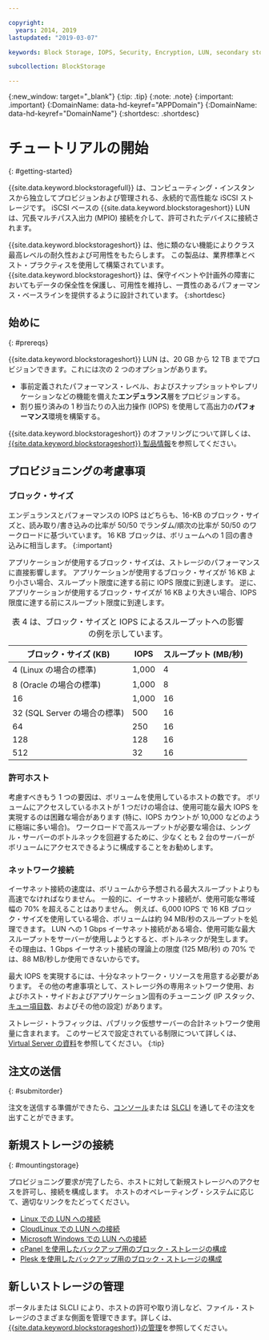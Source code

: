 ```yaml
---

copyright:
  years: 2014, 2019
lastupdated: "2019-03-07"

keywords: Block Storage, IOPS, Security, Encryption, LUN, secondary storage, mount storage, provision storage, ISCSI, MPIO, redundant

subcollection: BlockStorage

---
```

{:new_window: target="_blank"}
{:tip: .tip}
{:note: .note}
{:important: .important}
{:DomainName: data-hd-keyref="APPDomain"}
{:DomainName: data-hd-keyref="DomainName"}
{:shortdesc: .shortdesc}

# チュートリアルの開始
{: #getting-started}

{{site.data.keyword.blockstoragefull}} は、コンピューティング・インスタンスから独立してプロビジョンおよび管理される、永続的で高性能な iSCSI ストレージです。 iSCSI ベースの {{site.data.keyword.blockstorageshort}} LUN は、冗長マルチパス入出力 (MPIO) 接続を介して、許可されたデバイスに接続されます。

{{site.data.keyword.blockstorageshort}} は、他に類のない機能によりクラス最高レベルの耐久性および可用性をもたらします。 この製品は、業界標準とベスト・プラクティスを使用して構築されています。 {{site.data.keyword.blockstorageshort}} は、保守イベントや計画外の障害においてもデータの保全性を保護し、可用性を維持し、一貫性のあるパフォーマンス・ベースラインを提供するように設計されています。
{:shortdesc}

## 始めに
{: #prereqs}

{{site.data.keyword.blockstorageshort}} LUN は、20 GB から 12 TB までプロビジョンできます。これには次の 2 つのオプションがあります。 <br/>
- 事前定義されたパフォーマンス・レベル、およびスナップショットやレプリケーションなどの機能を備えた**エンデュランス**層をプロビジョンする。
- 割り振り済みの 1 秒当たりの入出力操作 (IOPS) を使用して高出力の**パフォーマンス**環境を構築する。

{{site.data.keyword.blockstorageshort}} のオファリングについて詳しくは、[{{site.data.keyword.blockstorageshort}} 製品情報](/docs/infrastructure/BlockStorage?topic=BlockStorage-About)を参照してください。

## プロビジョニングの考慮事項

### ブロック・サイズ

エンデュランスとパフォーマンスの IOPS はどちらも、16-KB のブロック・サイズと、読み取り/書き込みの比率が 50/50 でランダム/順次の比率が 50/50 のワークロードに基づいています。 16 KB ブロックは、ボリュームへの 1 回の書き込みに相当します。
{:important}

アプリケーションが使用するブロック・サイズは、ストレージのパフォーマンスに直接影響します。 アプリケーションが使用するブロック・サイズが 16 KB より小さい場合、スループット限度に達する前に IOPS 限度に到達します。 逆に、アプリケーションが使用するブロック・サイズが 16 KB より大きい場合、IOPS 限度に達する前にスループット限度に到達します。

<table>
  <caption>表 4 は、ブロック・サイズと IOPS によるスループットへの影響の例を示しています。</caption>
        <colgroup>
          <col/>
          <col/>
          <col/>
        </colgroup>
        <thead>
          <tr>
            <th>ブロック・サイズ (KB)</th>
            <th>IOPS</th>
            <th>スループット (MB/秒)</th>
          </tr>
        </thead>
        <tbody>
          <tr>
            <td>4 (Linux の場合の標準)</td>
            <td>1,000</td>
            <td>4</td>
          </tr>
          <tr>
            <td>8 (Oracle の場合の標準)</td>
            <td>1,000</td>
            <td>8</td>
          </tr>
          <tr>
            <td>16</td>
            <td>1,000</td>
            <td>16</td>
          </tr>
          <tr>
            <td>32 (SQL Server の場合の標準)</td>
            <td>500</td>
            <td>16</td>
          </tr>          
          <tr>
            <td>64</td>
            <td>250</td>
            <td>16</td>
          </tr>
          <tr>
            <td>128</td>
            <td>128</td>
            <td>16</td>
          </tr>
          <tr>
            <td>512</td>
            <td>32</td>
            <td>16</td>
          </tr>
        </tbody>
</table>

### 許可ホスト

考慮すべきもう 1 つの要因は、ボリュームを使用しているホストの数です。 ボリュームにアクセスしているホストが 1 つだけの場合は、使用可能な最大 IOPS を実現するのは困難な場合があります (特に、IOPS カウントが 10,000 などのように極端に多い場合)。 ワークロードで高スループットが必要な場合は、シングル・サーバーのボトルネックを回避するために、少なくとも 2 台のサーバーがボリュームにアクセスできるように構成することをお勧めします。

### ネットワーク接続

イーサネット接続の速度は、ボリュームから予想される最大スループットよりも高速でなければなりません。 一般的に、イーサネット接続が、使用可能な帯域幅の 70% を超えることはありません。 例えば、6,000 IOPS で 16 KB ブロック・サイズを使用している場合、ボリュームは約 94 MB/秒のスループットを処理できます。 LUN への 1 Gbps イーサネット接続がある場合、使用可能な最大スループットをサーバーが使用しようとすると、ボトルネックが発生します。 その理由は、1 Gbps イーサネット接続の理論上の限度 (125 MB/秒) の 70% では、88 MB/秒しか使用できないからです。

最大 IOPS を実現するには、十分なネットワーク・リソースを用意する必要があります。 その他の考慮事項として、ストレージ外の専用ネットワーク使用、およびホスト・サイドおよびアプリケーション固有のチューニング (IP スタック、[キュー項目数](/docs/infrastructure/BlockStorage?topic=BlockStorage-hostqueuesettings)、およびその他の設定) があります。

ストレージ・トラフィックは、パブリック仮想サーバーの合計ネットワーク使用量に含まれます。 このサービスで設定されている制限について詳しくは、[Virtual Server の資料](/docs/vsi?topic=virtual-servers-public-virtual-servers)を参照してください。
{:tip}

## 注文の送信
{: #submitorder}

注文を送信する準備ができたら、[コンソール](/docs/infrastructure/BlockStorage?topic=BlockStorage-orderingthroughConsole)または [SLCLI](/docs/infrastructure/BlockStorage?topic=BlockStorage-orderingthroughCLI) を通してその注文を出すことができます。

## 新規ストレージの接続
{: #mountingstorage}

プロビジョニング要求が完了したら、ホストに対して新規ストレージへのアクセスを許可し、接続を構成します。 ホストのオペレーティング・システムに応じて、適切なリンクをたどってください。
- [Linux での LUN への接続](/docs/infrastructure/BlockStorage?topic=BlockStorage-mountingLinux)
- [CloudLinux での LUN への接続](/docs/infrastructure/BlockStorage?topic=BlockStorage-mountingCloudLinux)
- [Microsoft Windows での LUN への接続](/docs/infrastructure/BlockStorage?topic=BlockStorage-mountingWindows)
- [cPanel を使用したバックアップ用のブロック・ストレージの構成](/docs/infrastructure/BlockStorage?topic=BlockStorage-cPanelBackups)
- [Plesk を使用したバックアップ用のブロック・ストレージの構成](/docs/infrastructure/BlockStorage?topic=BlockStorage-PleskBackups)

## 新しいストレージの管理

ポータルまたは SLCLI により、ホストの許可や取り消しなど、ファイル・ストレージのさまざまな側面を管理できます。詳しくは、[{{site.data.keyword.blockstorageshort}}の管理](/docs/infrastructure/BlockStorage?topic=BlockStorage-managingstorage)を参照してください。
